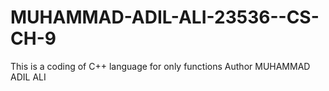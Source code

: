 # MUHAMMAD-ADIL-ALI-23536--CS-CH-9
This is a coding of C++ language for only functions
Author MUHAMMAD ADIL ALI
